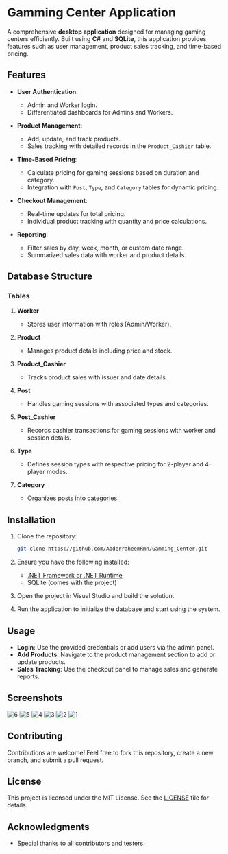 # Gamming Center Application

A comprehensive **desktop application** designed for managing gaming centers efficiently. Built using **C#** and **SQLite**, this application provides features such as user management, product sales tracking, and time-based pricing.

## Features

- **User Authentication**:
  - Admin and Worker login.
  - Differentiated dashboards for Admins and Workers.

- **Product Management**:
  - Add, update, and track products.
  - Sales tracking with detailed records in the `Product_Cashier` table.

- **Time-Based Pricing**:
  - Calculate pricing for gaming sessions based on duration and category.
  - Integration with `Post`, `Type`, and `Category` tables for dynamic pricing.

- **Checkout Management**:
  - Real-time updates for total pricing.
  - Individual product tracking with quantity and price calculations.

- **Reporting**:
  - Filter sales by day, week, month, or custom date range.
  - Summarized sales data with worker and product details.

## Database Structure

### Tables

1. **Worker**
   - Stores user information with roles (Admin/Worker).

2. **Product**
   - Manages product details including price and stock.

3. **Product_Cashier**
   - Tracks product sales with issuer and date details.

4. **Post**
   - Handles gaming sessions with associated types and categories.

5. **Post_Cashier**
   - Records cashier transactions for gaming sessions with worker and session details.

6. **Type**
   - Defines session types with respective pricing for 2-player and 4-player modes.

7. **Category**
   - Organizes posts into categories.

## Installation

1. Clone the repository:
   ```bash
   git clone https://github.com/AbderraheemRmh/Gamming_Center.git
   ```
2. Ensure you have the following installed:
   - [.NET Framework or .NET Runtime](https://dotnet.microsoft.com/download)
   - SQLite (comes with the project)

3. Open the project in Visual Studio and build the solution.

4. Run the application to initialize the database and start using the system.

## Usage

- **Login**: Use the provided credentials or add users via the admin panel.
- **Add Products**: Navigate to the product management section to add or update products.
- **Sales Tracking**: Use the checkout panel to manage sales and generate reports.

## Screenshots
![6](https://github.com/user-attachments/assets/494f4572-c18b-49cc-a340-7687c2eb93da)
![5](https://github.com/user-attachments/assets/373228b4-00f5-45cd-b406-ab2d2fe3b286)
![4](https://github.com/user-attachments/assets/1b1348d4-0ff7-4ed6-80bf-08a070667202)
![3](https://github.com/user-attachments/assets/5ab545ec-2569-4586-8b12-118b5fd40a83)
![2](https://github.com/user-attachments/assets/2abd9dc9-a2db-4ae4-9cea-8e03745bbb93)
![1](https://github.com/user-attachments/assets/ccceb8ec-4c42-48f9-96ae-04e8e4df82a2)



## Contributing

Contributions are welcome! Feel free to fork this repository, create a new branch, and submit a pull request.

## License

This project is licensed under the MIT License. See the [LICENSE](LICENSE) file for details.

## Acknowledgments

- Special thanks to all contributors and testers.


